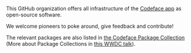 This GitHub organization offers all infrastructure of the [Codeface app](https://codeface.io) as open-source software.

We welcome pioneers to poke around, give feedback and contribute!

The relevant packages are also listed in [the Codeface Package Collection](https://swiftpackageindex.com/codeface-io/collection.json) (More about Package Collections in [this WWDC talk](https://developer.apple.com/videos/play/wwdc2021/10197/)).

